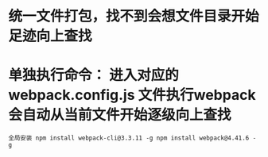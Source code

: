 # 统一文件打包，找不到会想文件目录开始足迹向上查找
# 单独执行命令： 进入对应的webpack.config.js 文件执行webpack 会自动从当前文件开始逐级向上查找
`
  全局安装
  npm install webpack-cli@3.3.11 -g
  npm install webpack@4.41.6 -g  
`